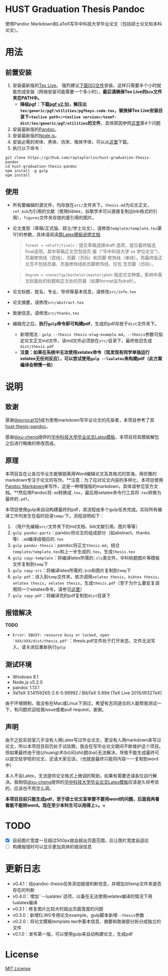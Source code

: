 # HUST Graduation Thesis Pandoc

使用Pandoc Markdown和LaTeX写华中科技大学毕业论文（包括硕士论文和本科论文）。

# 用法

## 前置安装

1. 安装最新版的[Tex Live](https://www.tug.org/texlive/acquire.html)。 强烈建议[下载ISO文件](https://www.tug.org/texlive/acquire-iso.html)安装，这样只需要半个小时就能完成安装（网络安装可能需要一个多小时）。**最后请确保Tex Live的`bin`文件夹在PATH中。**
    * **降级pgf：下载[pgf v2.10](http://sourceforge.net/projects/pgf/files/pgf/version%202.10/pgf_2.10.tds.zip/download)，解压出`tex/generic/pgf/utilities/pgfkeys.code.tex`，替换掉Tex Live安装目录下`<texlive path>/<texlive version>/texmf-dist/tex/generic/pgf/utilities`的文件**，具体原因参照[这里](http://hust-latex.github.io/faqs/)第4个问题
2. 安装最新版的[Pandoc](http://pandoc.org/installing.html)。
3. 安装最新版的[Node.js](https://nodejs.org/en/)。
4. 安装必需的宋体、黑体、仿宋、楷体字体，可以从[这里](https://github.com/mingchen/mac-osx-chinese-fonts/tree/master/Adobe%20Simple%20Chinese%20Fonts)下载。
5. 执行以下命令：

```
git clone https://github.com/raytaylorlin/hust-graduation-thesis-pandoc
cd hust-graduation-thesis-pandoc
npm install -g gulp
npm install
```

## 使用

* 所有要编辑的源文件，均存放在`src/`文件夹下。`thesis.md`为论文正文，`ref.bib`为引用的文献（使用bibtex，谷歌学术可以直接复制出bib格式的引用），`figures`文件夹存放的是引用的图片。
* 论文类型（草稿/正式版、硕士/学士论文），请修改`template/template.tex`第1行的参数，具体请阅读[原Latex模板说明文档](https://raw.githubusercontent.com/hust-latex/hustthesis/master/hustthesis/hustthesis.pdf)
    > `format = <draft|final>`：提交草稿选择draft 选项，提交最终版选final选项。其中草稿正文页包括页
眉（“华中科技大学 xx 学位论文”）、页眉修饰线（双线）、页脚（页码）和页脚
修饰线（单线）。而最终版正文页不包括页眉、页眉修饰线和页脚修饰线，仅包
含页脚（页码）。

    > `degree = <none|fyp|bachelor|master|phd>`
指定论文种类，影响中英文封面处的标题和正文处的页眉（如果format设为draft）。
* 论文标题、姓名、专业、导师等基本信息，请修改`src/info.tex`
* 论文摘要，请修改`src/abstract.tex`
* 致谢信息，请修改`src/thanks.tex`
* 编辑完之后，**执行`gulp`命令即可构建pdf**，生成的pdf存放于`dist`文件夹下。
    * 新增用法：`gulp --thesis thesis-elwg-example.md`，`--thesis`参数可指定论文正文md文件，该md文件必须放在`src/`目录下，最终依旧生成`dist/thesis.pdf`
    * **注意：如果在系统中无法使用xelatex命令（现发现有同学单独运行xelatex无任何反应），可以尝试使用`gulp --lualatex`来构建pdf（此方案编译会稍慢一些）**

# 说明

## 致谢

感谢[@pyrocat101](https://github.com/pyrocat101)成为使用markdown写毕业论文的先驱者，本项目参考了其[hust-thesis-pandoc](https://github.com/Sicun/hust-thesis-pandoc)。

感谢[@xu-cheng](https://github.com/xu-cheng)提供的[华中科技大学毕业论文Latex模板](https://github.com/hust-latex/hustthesis)，本项目将其模板解包之后进行略微的修改而成。

## 原理

本项目旨在让各位毕业生能够脱离用Word编辑论文及其格式的苦海，用优雅的markdown专注于论文的写作。**注意：为了应对论文内容的多样化，本项目使用[Pandoc Markdown](http://pandoc.org/README.html#pandocs-markdown)来写作，这是一种增强版的markdown，具体请参见官方文档。**然后用Pandoc将`.md`转换成`.tex`，最后用xelatex命令行工具将`.tex`转换为最终的`.pdf`。

本项目使用gulp来自动构建最终的pdf，其流程由多个gulp任务完成。实际所有编译工作均发生在临时目录`temp/`下。流程说明如下：

1. （用户先编辑`src/`文件夹下的md文档、bib文献引用、图片等等）
2. `gulp pandoc-parts`：pandoc将论文的组成部分（如abstract、thanks等）`.md`编译成相应的`.tex`
3. `gulp pandoc-thesis`：pandoc将正文`thesis.md`，结合`template/template.tex`和上一步生成的`.tex`，生成`thesis.tex`
4. `gulp copy-template`：将编译latex所需的`.cls`类文件，华科标题图片等模板文件复制到`temp`下
5. `gulp copy-src`：将编译latex所需的`.bib`和图片复制到`temp`下
6. `gulp pdf`：进入到`temp`文件夹，依次调用`xelatex thesis`，`bibtex thesis`，`xelatex thesis`，`xelatex thesis`，生成`thesis.pdf`（至于为什么要反复调用同一个xelatex命令，请参见[这里](http://tex.stackexchange.com/questions/8332/undefined-citation-warnings)）
7. `gulp copy-pdf`：将编译完的pdf复制到`dist`目录下

## 报错解决

**TODO**

* `Error: EBUSY: resource busy or locked, open 'XXX/XXX/dist/thesis.pdf'`：thesis.pdf文件处于打开状态，文件无法写入，请关闭后重新执行`gulp`

## 测试环境

* Windows 8.1
* Node.js v5.2.0
* pandoc 1.13.1
* XeTeX 3.14159265-2.6-0.99992 / BibTeX 0.99d (TeX Live 2015/W32TeX)

由于环境限制，我没有在Mac或Linux下测过，希望有志同道合的人能帮我测试一下，有问题欢迎给我issue或者pull request，谢谢。

## 声明

由于之前实验室几乎没有人用Latex写过毕业论文，更没有人用markdown来写过论文，所以本项目目前仍处于试验期，我会在写毕业论文期间不断维护这个项目。但如果最终由于技(zhuang)术(bi)问(shi)题(bai)无法解决，导致不能生成最终可以提交给学校的论文，还请大家见谅。（也就是最终只能将内容一一复制到word中）

本人不会Latex，无法提供论文格式上微调的帮助，如果有需要还请各位自行解决。我相信[@xu-cheng](https://github.com/xu-cheng)提供的[华中科技大学毕业论文Latex模板](https://github.com/hust-latex/hustthesis)应该是久经考验的，应该也不用怎么调。

**本项目目前只能生成pdf，至于硕士论文盲审要不要用word的问题，后面我再看看能不能转word。现在至少本科生可以用得上=。=**

# TODO

- [x] 目前图片宽度一旦超过500px就会超出页面范围，应让图片宽度自适应
- [ ] 构建报错时可以显示更加具体的错误信息

# 更新日志

* v0.4.1：给pandoc-thesis任务添加报错判断信息，并增加对temp文件夹是否存在的判断
* v0.4.0：增加``--lualatex`选项，以备在无法使用xelatex编译的情况下用lualatex编译
* v0.3.1：修复图片比较大时超出页面宽度的问题
* v0.3.0：新增ELWG专用论文example，gulp脚本新增`--thesis`参数
* v0.2.0：将论文模板template.tex中基本信息、摘要和致谢部分拆分成独立的文件
* v0.1.0：发布第一版，可以使用gulp来自动构建论文，生成pdf

# License

[MIT License](https://en.wikipedia.org/wiki/MIT_License)
